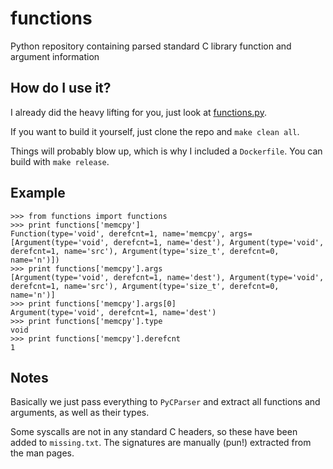 # functions

Python repository containing parsed standard C library function and argument information

## How do I use it?

I already did the heavy lifting for you, just look at [functions.py][1].

If you want to build it yourself, just clone the repo and `make clean all`.

Things will probably blow up, which is why I included a `Dockerfile`.  You can build with `make release`.

[1]: https://github.com/zachriggle/functions/blob/master/functions.py

## Example

```
>>> from functions import functions
>>> print functions['memcpy']
Function(type='void', derefcnt=1, name='memcpy', args=[Argument(type='void', derefcnt=1, name='dest'), Argument(type='void', derefcnt=1, name='src'), Argument(type='size_t', derefcnt=0, name='n')])
>>> print functions['memcpy'].args
[Argument(type='void', derefcnt=1, name='dest'), Argument(type='void', derefcnt=1, name='src'), Argument(type='size_t', derefcnt=0, name='n')]
>>> print functions['memcpy'].args[0]
Argument(type='void', derefcnt=1, name='dest')
>>> print functions['memcpy'].type
void
>>> print functions['memcpy'].derefcnt
1
```

## Notes

Basically we just pass everything to `PyCParser` and extract all functions and arguments, as well as their types.

Some syscalls are not in any standard C headers, so these have been added to `missing.txt`.  The signatures are manually (pun!) extracted from the man pages.

